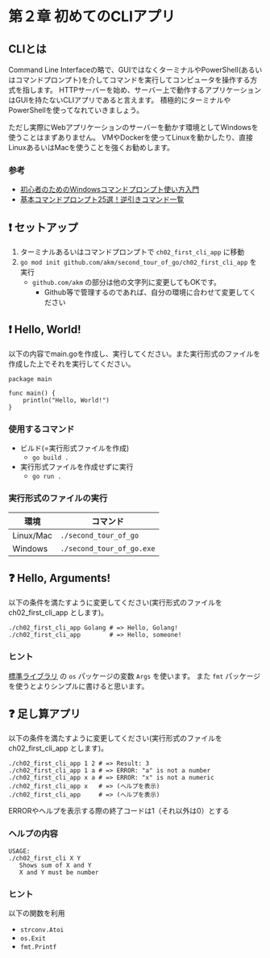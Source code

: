 # 第２章 初めてのCLIアプリ

## CLIとは

Command Line Interfaceの略で、GUIではなくターミナルやPowerShell(あるいはコマンドプロンプト)を介してコマンドを実行してコンピュータを操作する方式を指します。
HTTPサーバーを始め、サーバー上で動作するアプリケーションはGUIを持たないCLIアプリであると言えます。
積極的にターミナルやPowerShellを使ってなれていきましょう。

ただし実際にWebアプリケーションのサーバーを動かす環境としてWindowsを使うことはまずありません。
VMやDockerを使ってLinuxを動かしたり、直接LinuxあるいはMacを使うことを強くお勧めします。

### 参考

- [初心者のためのWindowsコマンドプロンプト使い方入門](https://proengineer.internous.co.jp/content/columnfeature/4962)
- [基本コマンドプロンプト25選！逆引きコマンド一覧](https://proengineer.internous.co.jp/content/columnfeature/5007)

## :exclamation: セットアップ

1. ターミナルあるいはコマンドプロンプトで `ch02_first_cli_app` に移動
2. `go mod init github.com/akm/second_tour_of_go/ch02_first_cli_app` を実行
    - `github.com/akm` の部分は他の文字列に変更してもOKです。
        - Github等で管理するのであれば、自分の環境に合わせて変更してください

## :exclamation: Hello, World!

以下の内容でmain.goを作成し、実行してください。また実行形式のファイルを作成した上でそれを実行してください。

```golang
package main

func main() {
	println("Hello, World!")
}
```

### 使用するコマンド

- ビルド(=実行形式ファイルを作成)
  - `go build .`
- 実行形式ファイルを作成せずに実行
  - `go run .`

### 実行形式のファイルの実行

環境 | コマンド
---------|--------
Linux/Mac | `./second_tour_of_go` 
Windows   | `./second_tour_of_go.exe`


## :question: Hello, Arguments!

以下の条件を満たすように変更してください(実行形式のファイルを ch02_first_cli_app とします)。

```
./ch02_first_cli_app Golang # => Hello, Golang!
./ch02_first_cli_app        # => Hello, someone!
```

### ヒント

[標準ライブラリ](https://pkg.go.dev/std) の `os` パッケージの変数 `Args` を使います。
また `fmt` パッケージを使うとよりシンプルに書けると思います。


## :question: 足し算アプリ

以下の条件を満たすように変更してください(実行形式のファイルを ch02_first_cli_app とします)。

```
./ch02_first_cli_app 1 2 # => Result: 3
./ch02_first_cli_app 1 a # => ERROR: "a" is not a number
./ch02_first_cli_app x a # => ERROR: "x" is not a numeric
./ch02_first_cli_app x   # => (ヘルプを表示)
./ch02_first_cli_app     # => (ヘルプを表示)
```

ERRORやヘルプを表示する際の終了コードは1（それ以外は0）とする

### ヘルプの内容

```
USAGE:
./ch02_first_cli X Y
   Shows sum of X and Y
   X and Y must be number
```

### ヒント

以下の関数を利用

- `strconv.Atoi`
- `os.Exit`
- `fmt.Printf`
